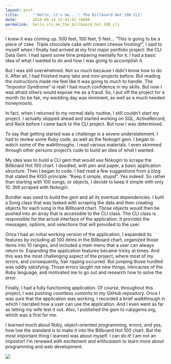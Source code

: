 ```yaml
---
layout: post
title:      "'Hello, it's me...': The Billboard Hot 100 CLI"
date:       2018-06-14 22:41:41 +0000
permalink:  hello_its_me_the_billboard_hot_100_cli
---
```



I knew it was coming up. 500 feet, 100 feet, 5 feet… “This is going to be a piece of cake. Triple chocolate cake with cream cheese frosting!”, I said to myself when I finally had arrived at my first major portfolio project: the CLI Data Gem. I had spent some time preparing mentally for it. I had a basic idea of what I wanted to do and how I was going to accomplish it. 

But I was still overwhelmed. Not so much because I didn’t know how to do it. After all, I had finished many labs and mini-projects before. But reading the instructions made me feel like it was going to much to handle. The “Impostor Syndrome” is real! I had much confidence in my skills. But now I was afraid others would expose me as a fraud. So, I put off the project for a month (to be fair, my wedding day was imminent, as well as a much needed honeymoon).

In fact, when I returned to my normal daily routine, I still couldn’t start my project. I actually skipped ahead and started working on SQL, ActiveRecord, and Rack before I came back to the CLI project. But now I was determined.

To say that getting started was a challenge is a severe understatement. I had to review some Ruby code, as well as the Nokogiri gem. I began to watch some of the walkthroughs. I read various materials. I even skimmed through other persons project’s code to build an idea of what I wanted. 

My idea was to build a CLI gem that would use Nokogiri to scrape the Billboard Hot 100 chart. I doodled, with pen and paper, a basic application structure. Then I began to code. I had read a few suggestions from a blog that stated the KISS principle: “Keep it simple, stupid”. Yes indeed. So rather than starting with 100 songs, or objects, I decide to keep it simple with only 10. Still scraped with Nokogiri.

Bundler was used to build the gem and all its eventual dependencies. I built a Song class that was tasked with scraping the data and then creating objects for each song in the Billboard chart. Those objects would then be pushed into an array that is accessible to the CLI class. The CLI class is responsible for the actual interface of the application. It provides the messages, options, and selections that will provided to the user. 

Once I had an initial working version of the application, I expanded its features by including all 100 items in the Billboard chart, organized those items into 10 ranges, and included a main menu that a user can always return to. Expanding the application features became tricky at times. And this was the most challenging aspect of the project, where most of my errors, and consequently, hair ripping occurred. But jumping those hurdled was oddly satisfying. Those errors taught me new things, intricacies of the Ruby language, and motivated me to go out and research how to solve the error.

Finally, I had a fully functioning application. Of course, throughout this project, I was pushing countless commits to my GitHub repository. Once I was sure that the application was working, I recorded a brief walkthrough in which I narrated how a user can use the application. And I even went as far as letting my wife test it out. Also, I published the gem to rubygems.org, which was a first for me. 

I learned much about Ruby, object-oriented programming, errors, and yes, how low the standard is to make it into the Billboard Hot 100 chart. But the most important thing I learned was about myself. I can do it! I am not an impostor! I’m renewed with excitement and enthusiasm to learn more about programming and web development.

![](https://i.imgur.com/Uk8VEF1.jpg?1)



